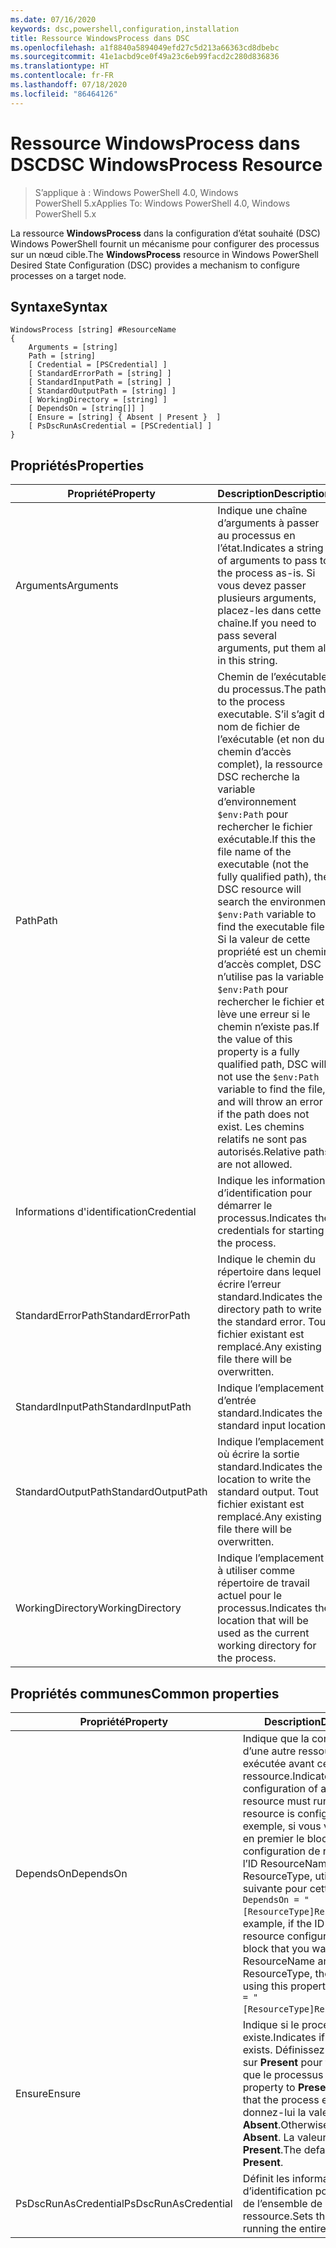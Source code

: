 ```yaml
---
ms.date: 07/16/2020
keywords: dsc,powershell,configuration,installation
title: Ressource WindowsProcess dans DSC
ms.openlocfilehash: a1f8840a5894049efd27c5d213a66363cd8dbebc
ms.sourcegitcommit: 41e1acbd9ce0f49a23c6eb99facd2c280d836836
ms.translationtype: HT
ms.contentlocale: fr-FR
ms.lasthandoff: 07/18/2020
ms.locfileid: "86464126"
---
```

# <a name="dsc-windowsprocess-resource"></a><span data-ttu-id="a2696-103">Ressource WindowsProcess dans DSC</span><span class="sxs-lookup"><span data-stu-id="a2696-103">DSC WindowsProcess Resource</span></span>

> <span data-ttu-id="a2696-104">S’applique à : Windows PowerShell 4.0, Windows PowerShell 5.x</span><span class="sxs-lookup"><span data-stu-id="a2696-104">Applies To: Windows PowerShell 4.0, Windows PowerShell 5.x</span></span>

<span data-ttu-id="a2696-105">La ressource **WindowsProcess** dans la configuration d’état souhaité (DSC) Windows PowerShell fournit un mécanisme pour configurer des processus sur un nœud cible.</span><span class="sxs-lookup"><span data-stu-id="a2696-105">The **WindowsProcess** resource in Windows PowerShell Desired State Configuration (DSC) provides a mechanism to configure processes on a target node.</span></span>

## <a name="syntax"></a><span data-ttu-id="a2696-106">Syntaxe</span><span class="sxs-lookup"><span data-stu-id="a2696-106">Syntax</span></span>

```Syntax
WindowsProcess [string] #ResourceName
{
    Arguments = [string]
    Path = [string]
    [ Credential = [PSCredential] ]
    [ StandardErrorPath = [string] ]
    [ StandardInputPath = [string] ]
    [ StandardOutputPath = [string] ]
    [ WorkingDirectory = [string] ]
    [ DependsOn = [string[]] ]
    [ Ensure = [string] { Absent | Present }  ]
    [ PsDscRunAsCredential = [PSCredential] ]
}
```

## <a name="properties"></a><span data-ttu-id="a2696-107">Propriétés</span><span class="sxs-lookup"><span data-stu-id="a2696-107">Properties</span></span>

|<span data-ttu-id="a2696-108">Propriété</span><span class="sxs-lookup"><span data-stu-id="a2696-108">Property</span></span> |<span data-ttu-id="a2696-109">Description</span><span class="sxs-lookup"><span data-stu-id="a2696-109">Description</span></span> |
|---|---|
|<span data-ttu-id="a2696-110">Arguments</span><span class="sxs-lookup"><span data-stu-id="a2696-110">Arguments</span></span> |<span data-ttu-id="a2696-111">Indique une chaîne d’arguments à passer au processus en l’état.</span><span class="sxs-lookup"><span data-stu-id="a2696-111">Indicates a string of arguments to pass to the process as-is.</span></span> <span data-ttu-id="a2696-112">Si vous devez passer plusieurs arguments, placez-les dans cette chaîne.</span><span class="sxs-lookup"><span data-stu-id="a2696-112">If you need to pass several arguments, put them all in this string.</span></span> |
|<span data-ttu-id="a2696-113">Path</span><span class="sxs-lookup"><span data-stu-id="a2696-113">Path</span></span> |<span data-ttu-id="a2696-114">Chemin de l’exécutable du processus.</span><span class="sxs-lookup"><span data-stu-id="a2696-114">The path to the process executable.</span></span> <span data-ttu-id="a2696-115">S’il s’agit du nom de fichier de l’exécutable (et non du chemin d’accès complet), la ressource DSC recherche la variable d’environnement `$env:Path` pour rechercher le fichier exécutable.</span><span class="sxs-lookup"><span data-stu-id="a2696-115">If this the file name of the executable (not the fully qualified path), the DSC resource will search the environment `$env:Path` variable to find the executable file.</span></span> <span data-ttu-id="a2696-116">Si la valeur de cette propriété est un chemin d’accès complet, DSC n’utilise pas la variable `$env:Path` pour rechercher le fichier et lève une erreur si le chemin n’existe pas.</span><span class="sxs-lookup"><span data-stu-id="a2696-116">If the value of this property is a fully qualified path, DSC will not use the `$env:Path` variable to find the file, and will throw an error if the path does not exist.</span></span> <span data-ttu-id="a2696-117">Les chemins relatifs ne sont pas autorisés.</span><span class="sxs-lookup"><span data-stu-id="a2696-117">Relative paths are not allowed.</span></span> |
|<span data-ttu-id="a2696-118">Informations d'identification</span><span class="sxs-lookup"><span data-stu-id="a2696-118">Credential</span></span> |<span data-ttu-id="a2696-119">Indique les informations d’identification pour démarrer le processus.</span><span class="sxs-lookup"><span data-stu-id="a2696-119">Indicates the credentials for starting the process.</span></span> |
|<span data-ttu-id="a2696-120">StandardErrorPath</span><span class="sxs-lookup"><span data-stu-id="a2696-120">StandardErrorPath</span></span> |<span data-ttu-id="a2696-121">Indique le chemin du répertoire dans lequel écrire l’erreur standard.</span><span class="sxs-lookup"><span data-stu-id="a2696-121">Indicates the directory path to write the standard error.</span></span> <span data-ttu-id="a2696-122">Tout fichier existant est remplacé.</span><span class="sxs-lookup"><span data-stu-id="a2696-122">Any existing file there will be overwritten.</span></span> |
|<span data-ttu-id="a2696-123">StandardInputPath</span><span class="sxs-lookup"><span data-stu-id="a2696-123">StandardInputPath</span></span> |<span data-ttu-id="a2696-124">Indique l’emplacement d’entrée standard.</span><span class="sxs-lookup"><span data-stu-id="a2696-124">Indicates the standard input location.</span></span> |
|<span data-ttu-id="a2696-125">StandardOutputPath</span><span class="sxs-lookup"><span data-stu-id="a2696-125">StandardOutputPath</span></span> |<span data-ttu-id="a2696-126">Indique l’emplacement où écrire la sortie standard.</span><span class="sxs-lookup"><span data-stu-id="a2696-126">Indicates the location to write the standard output.</span></span> <span data-ttu-id="a2696-127">Tout fichier existant est remplacé.</span><span class="sxs-lookup"><span data-stu-id="a2696-127">Any existing file there will be overwritten.</span></span> |
|<span data-ttu-id="a2696-128">WorkingDirectory</span><span class="sxs-lookup"><span data-stu-id="a2696-128">WorkingDirectory</span></span> |<span data-ttu-id="a2696-129">Indique l’emplacement à utiliser comme répertoire de travail actuel pour le processus.</span><span class="sxs-lookup"><span data-stu-id="a2696-129">Indicates the location that will be used as the current working directory for the process.</span></span> |

## <a name="common-properties"></a><span data-ttu-id="a2696-130">Propriétés communes</span><span class="sxs-lookup"><span data-stu-id="a2696-130">Common properties</span></span>

|<span data-ttu-id="a2696-131">Propriété</span><span class="sxs-lookup"><span data-stu-id="a2696-131">Property</span></span> |<span data-ttu-id="a2696-132">Description</span><span class="sxs-lookup"><span data-stu-id="a2696-132">Description</span></span> |
|---|---|
|<span data-ttu-id="a2696-133">DependsOn</span><span class="sxs-lookup"><span data-stu-id="a2696-133">DependsOn</span></span> |<span data-ttu-id="a2696-134">Indique que la configuration d’une autre ressource doit être exécutée avant celle de cette ressource.</span><span class="sxs-lookup"><span data-stu-id="a2696-134">Indicates that the configuration of another resource must run before this resource is configured.</span></span> <span data-ttu-id="a2696-135">Par exemple, si vous voulez exécuter en premier le bloc de script de configuration de ressource ayant l’ID ResourceName et le type ResourceType, utilisez la syntaxe suivante pour cette propriété : `DependsOn = "[ResourceType]ResourceName"`.</span><span class="sxs-lookup"><span data-stu-id="a2696-135">For example, if the ID of the resource configuration script block that you want to run first is ResourceName and its type is ResourceType, the syntax for using this property is `DependsOn = "[ResourceType]ResourceName"`.</span></span> |
|<span data-ttu-id="a2696-136">Ensure</span><span class="sxs-lookup"><span data-stu-id="a2696-136">Ensure</span></span> |<span data-ttu-id="a2696-137">Indique si le processus existe.</span><span class="sxs-lookup"><span data-stu-id="a2696-137">Indicates if the process exists.</span></span> <span data-ttu-id="a2696-138">Définissez cette propriété sur **Present** pour faire en sorte que le processus existe.</span><span class="sxs-lookup"><span data-stu-id="a2696-138">Set this property to **Present** to ensure that the process exists.</span></span> <span data-ttu-id="a2696-139">Sinon, donnez-lui la valeur **Absent**.</span><span class="sxs-lookup"><span data-stu-id="a2696-139">Otherwise, set it to **Absent**.</span></span> <span data-ttu-id="a2696-140">La valeur par défaut est **Present**.</span><span class="sxs-lookup"><span data-stu-id="a2696-140">The default value is **Present**.</span></span> |
|<span data-ttu-id="a2696-141">PsDscRunAsCredential</span><span class="sxs-lookup"><span data-stu-id="a2696-141">PsDscRunAsCredential</span></span> |<span data-ttu-id="a2696-142">Définit les informations d’identification pour l’exécution de l’ensemble de la ressource.</span><span class="sxs-lookup"><span data-stu-id="a2696-142">Sets the credential for running the entire resource as.</span></span> |
